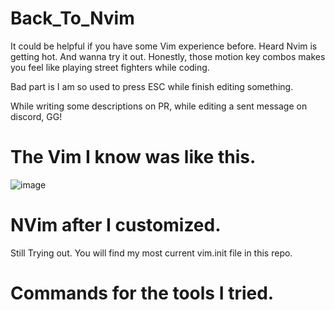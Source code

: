 # Back_To_Nvim
It could be helpful if you have some Vim experience before. Heard Nvim is getting hot. And wanna try it out. 
Honestly, those motion key combos makes you feel like playing street fighters while coding. 

Bad part is I am so used to press ESC while finish editing something. 

While writing some descriptions on PR, while editing a sent message on discord, GG!

# The Vim I know was like this. 
![image](https://github.com/zkrguan/Back_To_Nvim/assets/97544709/26518c87-0fee-48ec-b204-a7be3d868fbd)

# NVim after I customized.
Still Trying out. You will find my most current vim.init file in this repo. 

# Commands for the tools I tried. 
